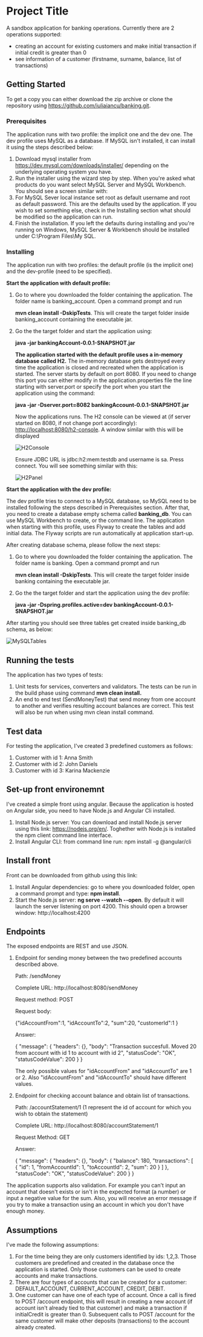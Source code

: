 # Project Title

A sandbox application for banking operations. Currently there are 2 operations supported:

- creating an account for existing customers and make initial transaction if initial credit is greater than 0
- see information of a customer (firstname, surname, balance, list of transactions)

## Getting Started

To get a copy you can either download the zip archive or clone the repository using https://github.com/iuliaiancu/banking.git.

### Prerequisites

The application runs with two profile: the implicit one and the dev one. The dev profile uses MySQL as a database. If MySQL isn't installed, it can install it using the steps described below:

1.  Download mysql installer from <https://dev.mysql.com/downloads/installer/> depending on the underlying operating system you have.
2. Run the installer using the wizard  step by step. When you're asked what products do you want select MySQL Server and MySQL Workbench. You should see a screen similar with:
3. For MySQL Sever local instance set root as default username and root as default password. This are the defaults used by the application. If you wish to set something else, check in the Installing section what should be modified so the application can run.
4. Finish the installation. If you left the defaults during installing and you're running on Windows, MySQL Server & Workbench should be installed under C:\Program Files\My SQL.

### Installing

The application run with two profiles: the default profile (is the implicit one) and the dev-profile (need to be specified).

**Start the application with default profile:**

1. Go to where you downloaded the folder containing the application. The folder name is banking_account. Open a command prompt and run 

   **mvn clean install -DskipTests**. This will create the target folder inside banking_account containing the executable jar.

2. Go the the target folder and start the application using:

   **java -jar bankingAccount-0.0.1-SNAPSHOT.jar**

   **The application started with the default profile uses a in-memory database called H2.** The in-memory database gets destroyed every time the application is closed and recreated when the application is started.  The server starts by default on port 8080. If you need to change this port you can either modify in the application.properties file the line starting with server.port or specify the port when you start the application using the command:

   **java -jar -Dserver.port=8082 bankingAccount-0.0.1-SNAPSHOT.jar**

   Now the applications runs. The H2 console can be viewed at (if server started on 8080, if not change port accordingly): <http://localhost:8080/h2-console>. A window similar with this will be displayed 

   ![H2Console](https://github.com/iuliaiancu/banking/blob/master/images/H2Console.png)

   Ensure JDBC URL is jdbc:h2:mem:testdb and username is sa. Press connect. You will see something similar with this:
   
   ![H2Panel](https://github.com/iuliaiancu/banking/blob/master/images/H2Panel.png)

**Start the application with the dev profile:**

The dev profile tries to connect to a MySQL database, so MySQL need to be installed following the steps described in Prerequisites section. After that, you need to create a database empty schema called **banking_db**. You can use MySQL Workbench to create, or the command line. The application when starting with this profile, uses Flyway to create the tables and add initial data. The Flyway scripts are run automatically at application start-up.

After creating database schema, please follow the next steps:

1. Go to where you downloaded the folder containing the application. The folder name is banking. Open a command prompt and run 

   **mvn clean install -DskipTests**. This will create the target folder inside banking containing the executable jar.

2. Go the the target folder and start the application using the dev profile:

   **java -jar -Dspring.profiles.active=dev bankingAccount-0.0.1-SNAPSHOT.jar**

After starting you should see three tables get created inside banking_db schema, as below:

![MySQLTables](https://github.com/iuliaiancu/banking/blob/master/images/MySQLTables.png)

## Running the tests

The application has two types of tests:

1. Unit tests for services, converters and validators. The tests can be run in the build phase using command **mvn clean install.**
2. An end to end test (SendMoneyTest) that send money from one account to another and verifies resulting account balances are correct. This test will also be run when using mvn clean install command.

## Test data 

For testing the application, I've created 3 predefined customers as follows:

1. Customer with id 1: Anna Smith
2. Customer with id 2: John Daniels
3. Customer with id 3: Karina Mackenzie

## Set-up front environemnt

I've created a simple front using angular. Because the application is hosted on Angular side, you need to have Node.js and Angular Cli installed. 
1. Install Node.js server: You can download and install Node.js server using this link: https://nodejs.org/en/. Toghether with Node.js is installed the npm client command line interface.
2. Install Angular CLI: from command line run: npm install -g @angular/cli

## Install front

Front can be downloaded from github using this link:

1. Install Angular dependencies: go to where you downloaded folder, open a command prompt and type: **npm install**.
2. Start the Node.js server: **ng serve --watch --open**. By default it will launch the server listening on port 4200. This should open a browser window: http://localhost:4200

## Endpoints

The exposed endpoints are REST and use JSON. 

1. Endpoint for sending money between the two predefined accounts described above.

   Path: /sendMoney

   Complete URL: http://localhost:8080/sendMoney

   Request method: POST

   Request body:

   {"idAccountFrom":1,
   "idAccountTo":2,
   "sum":20,
   "customerId":1
   }

   Answer:

   {
       "message": {
           "headers": {},
           "body": "Transaction succesfull. Moved 20 from account with id 1 to account with id 2",
           "statusCode": "OK",
           "statusCodeValue": 200
       }
   }

   The only possible values for "idAccountFrom" and "idAccountTo" are 1 or 2. Also "idAccountFrom" and "idAccountTo" should have different values.

2. Endpoint for checking account balance and obtain list of transactions. 

   Path: /accountStatement/1 (1 represent the id of account for which you wish to obtain the statement)

   Complete URL: http://localhost:8080/accountStatement/1

   Request Method: GET

   Answer:

   {
       "message": {
           "headers": {},
           "body": {
             "balance": 180,
             "transactions": [
                    {
                        "id": 1,
                        "fromAccountId": 1,
                        "toAccountId": 2,
                        "sum": 20
                     }
                  ]
              },
              "statusCode": "OK",
              "statusCodeValue": 200
          }
   }

The application supports also validation. For example you can't input an account that doesn't exists or isn't in the expected format (a number) or input a negative value for the sum. Also, you will receive an error message if you try to make a transaction using an account in which you don't have enough money. 

## Assumptions
I've made the following assumptions:

1. For the time being they are only customers identified by ids: 1,2,3. Those customers are predefined and created in the database once the application is started. Only those customers can be used to create accounts and make transactions.
2. There are four types of accounts that can be created for a customer: DEFAULT_ACCOUNT, CURRENT_ACCOUNT, CREDIT, DEBIT.
2. One customer can have one of each type of account. Once a call is fired to POST /account endpoint, this will result in creating a new account (if account isn't already tied to that customer) and make a transaction if initialCredit is greater than 0. Subsequent calls
to POST /account for the same customer will make other deposits (transactions) to the account already created.

